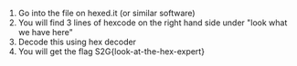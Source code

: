1. Go into the file on hexed.it (or similar software)
2. You will find 3 lines of hexcode on the right hand side under "look what we have here"
3. Decode this using hex decoder
4. You will get the flag S2G{look-at-the-hex-expert}